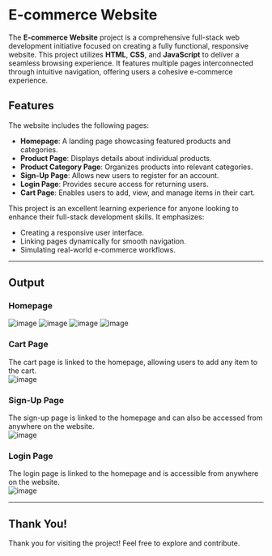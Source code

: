 # E-commerce Website

The **E-commerce Website** project is a comprehensive full-stack web development initiative focused on creating a fully functional, responsive website. This project utilizes **HTML**, **CSS**, and **JavaScript** to deliver a seamless browsing experience. It features multiple pages interconnected through intuitive navigation, offering users a cohesive e-commerce experience.

## Features
The website includes the following pages:
- **Homepage**: A landing page showcasing featured products and categories.
- **Product Page**: Displays details about individual products.
- **Product Category Page**: Organizes products into relevant categories.
- **Sign-Up Page**: Allows new users to register for an account.
- **Login Page**: Provides secure access for returning users.
- **Cart Page**: Enables users to add, view, and manage items in their cart.

This project is an excellent learning experience for anyone looking to enhance their full-stack development skills. It emphasizes:
- Creating a responsive user interface.
- Linking pages dynamically for smooth navigation.
- Simulating real-world e-commerce workflows.

---

## Output

### Homepage
![image](https://github.com/user-attachments/assets/0c2180b4-83cd-4771-b3a9-9ff0f79c3e8e)
![image](https://github.com/user-attachments/assets/0308bd14-c9d5-4d2b-9e8c-8620aac561dc)
![image](https://github.com/user-attachments/assets/3e0024a6-604e-4e83-93be-763f6b2db79a)
![image](https://github.com/user-attachments/assets/5dc16e8e-58e8-497b-9fda-670bd79a4ade)

### Cart Page
The cart page is linked to the homepage, allowing users to add any item to the cart.  
![image](https://github.com/user-attachments/assets/f889882d-f9e5-45a0-9427-98ca1e409d99)


### Sign-Up Page
The sign-up page is linked to the homepage and can also be accessed from anywhere on the website.  
![image](https://github.com/user-attachments/assets/6d6ca620-7594-4b27-886f-9751a024f2eb)


### Login Page
The login page is linked to the homepage and is accessible from anywhere on the website.  
![image](https://github.com/user-attachments/assets/685a5900-50b9-428b-a8ae-3063921543ae)


---

## Thank You!
Thank you for visiting the project! Feel free to explore and contribute.

